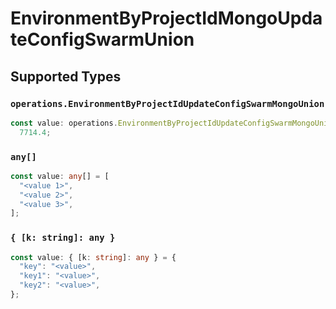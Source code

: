 # EnvironmentByProjectIdMongoUpdateConfigSwarmUnion


## Supported Types

### `operations.EnvironmentByProjectIdUpdateConfigSwarmMongoUnion`

```typescript
const value: operations.EnvironmentByProjectIdUpdateConfigSwarmMongoUnion =
  7714.4;
```

### `any[]`

```typescript
const value: any[] = [
  "<value 1>",
  "<value 2>",
  "<value 3>",
];
```

### `{ [k: string]: any }`

```typescript
const value: { [k: string]: any } = {
  "key": "<value>",
  "key1": "<value>",
  "key2": "<value>",
};
```

